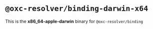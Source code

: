 # `@oxc-resolver/binding-darwin-x64`

This is the **x86_64-apple-darwin** binary for `@oxc-resolver/binding`
